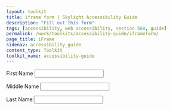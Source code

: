 ```yaml
---
layout: toolkit
title: iframe form | Skylight Accessibility Guide
description: "Fill out this form"
tags: [accessibility, web accessibility, section 508, guide]
permalink: /work/toolkits/accessibility-guide/iframeform/
page_title: iFrame
sidenav: accessibility_guide
content_type: Toolkit
toolkit_name: accessibility-guide
---
```


<label for='fname'>First Name&nbsp;</label><input type='text' id='fname'>

<label for='mname'>Middle Name&nbsp;</label><input type='text' id='mname'>

<label for='lname'>Last Name&nbsp;</label><input type='text' id='lname'>
